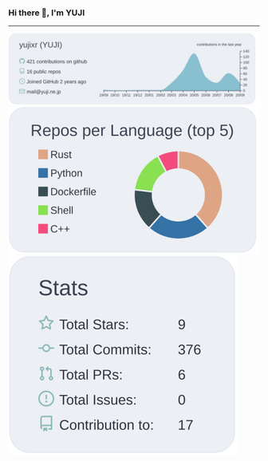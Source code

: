 ### Hi there 👋, I'm YUJI

---

![](https://raw.githubusercontent.com/yujixr/yujixr/master/profile-summary-card-output/nord_bright/0-profile-details.svg)
![](https://raw.githubusercontent.com/yujixr/yujixr/master/profile-summary-card-output/nord_bright/1-repos-per-language.svg)
![](https://raw.githubusercontent.com/yujixr/yujixr/master/profile-summary-card-output/nord_bright/3-stats.svg)
